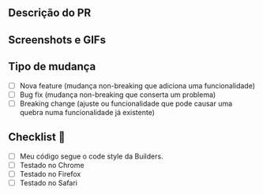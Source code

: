 ## Descrição do PR

<!-- explicação do que foi feito -->

## Screenshots e GIFs

<!-- screenshots, vídeos e GIFs da funcionalidade -->

## Tipo de mudança

- [ ] Nova feature (mudança non-breaking que adiciona uma funcionalidade)
- [ ] Bug fix (mudança non-breaking que conserta um problema)
- [ ] Breaking change (ajuste ou funcionalidade que pode causar uma quebra numa funcionalidade já existente)

## Checklist 🚨

- [ ] Meu código segue o code style da Builders.
- [ ] Testado no Chrome
- [ ] Testado no Firefox
- [ ] Testado no Safari

